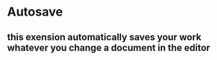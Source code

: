 # Autosave
## this exension automatically saves your work whatever you change a document in the editor

